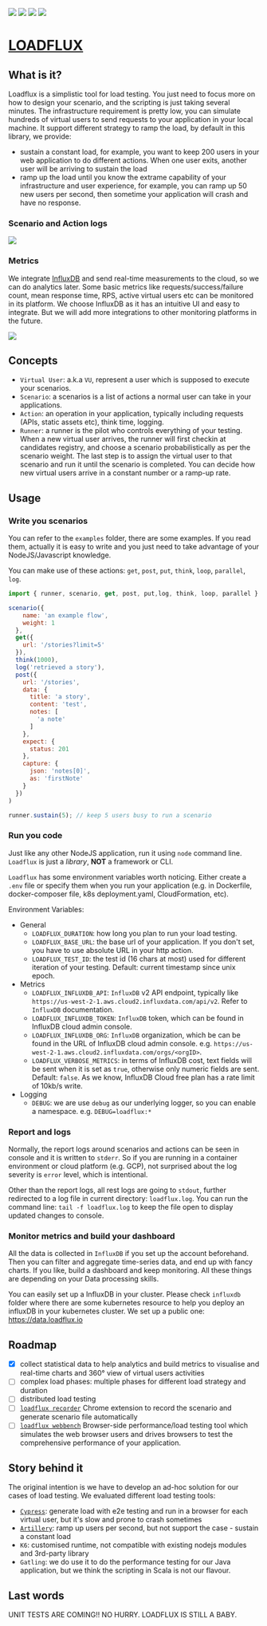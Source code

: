 ![](https://img.shields.io/npm/v/loadflux?color=green&style=flat-square)
![](https://img.shields.io/github/package-json/v/loadflux/loadflux?color=blue&style=flat-square)
![](https://img.shields.io/github/license/loadflux/loadflux?color=orange&style=flat-square)
![](https://github.com/loadflux/loadflux/workflows/build/badge.svg)

# [LOADFLUX](https://loadflux.io)

## What is it?

Loadflux is a simplistic tool for load testing.
You just need to focus more on how to design your scenario, and the scripting is just taking several minutes.
The infrastructure requirement is pretty low, you can simulate hundreds of virtual users to send requests to your application in your local machine.
It support different strategy to ramp the load, by default in this library, we provide:

- sustain a constant load, for example, you want to keep 200 users in your web application to do different actions. 
When one user exits, another user will be arriving to sustain the load
- ramp up the load until you know the extrame capability of your infrastructure and user experience, for example, 
you can ramp up 50 new users per second, then sometime your application will crash and have no response.

### Scenario and Action logs 

![](https://i.imgur.com/RLcFPJh.gif)

### Metrics

We integrate [InfluxDB](https://www.influxdata.com/) and send real-time measurements to the cloud, so we can do analytics later. 
Some basic metrics like requests/success/failure count, mean response time, RPS, active virtual users etc can be monitored in its platform.
We choose InfluxDB as it has an intuitive UI and easy to integrate. But we will add more integrations to other monitoring platforms in the future.

![](https://i.imgur.com/gqWg5Xz.gif)

## Concepts

- `Virtual User`: a.k.a `VU`, represent a user which is supposed to execute your scenarios.
- `Scenario`: a scenarios is a list of actions a normal user can take in your applications.
- `Action`: an operation in your application, typically including requests (APIs, static assets etc), think time, logging.
- `Runner`: a runner is the pilot who controls everything of your testing. When a new virtual user arrives, 
the runner will first checkin at candidates registry, and choose a scenario probabilistically as per the scenario weight. The last step is to assign 
the virtual user to that scenario and run it until the scenario is completed. You can decide how new virtual users arrive in a constant number or a ramp-up rate.

## Usage

### Write you scenarios

You can refer to the `examples` folder, there are some examples. If you read them, actually it is easy to write and you just need to take advantage of 
your NodeJS/Javascript knowledge.

You can make use of these actions: `get`, `post`, `put`, `think`, `loop`, `parallel`, `log`.

```js
import { runner, scenario, get, post, put,log, think, loop, parallel } from 'loadflux';

scenario({
    name: 'an example flow',
    weight: 1
  },
  get({
    url: '/stories?limit=5'
  }),
  think(1000),
  log('retrieved a story'),
  post({
    url: '/stories',
    data: {
      title: 'a story',
      content: 'test',
      notes: [
        'a note'
      ]
    },
    expect: {
      status: 201
    },
    capture: {
      json: 'notes[0]',
      as: 'firstNote'
    }
  })
)

runner.sustain(5); // keep 5 users busy to run a scenario
```

### Run you code

Just like any other NodeJS application, run it using `node` command line. `Loadflux` is just a _library_, **NOT** a framework or CLI.

`Loadflux` has some environment variables worth noticing. Either create a `.env` file or specify them when you run your application 
(e.g. in Dockerfile, docker-composer file, k8s deployment.yaml, CloudFormation, etc).

Environment Variables:
- General
    - `LOADFLUX_DURATION`: how long you plan to run your load testing.
    - `LOADFLUX_BASE_URL`: the base url of your application. If you don't set, you have to use absolute URL in your http action.
    - `LOADFLUX_TEST_ID`: the test id (16 chars at most) used for different iteration of your testing. Default: current timestamp since unix epoch.
- Metrics
    - `LOADFLUX_INFLUXDB_API`: `InfluxDB` v2 API endpoint, typically like `https://us-west-2-1.aws.cloud2.influxdata.com/api/v2`. Refer to `InfluxDB` documentation.
    - `LOADFLUX_INFLUXDB_TOKEN`: `InfluxDB` token, which can be found in InfluxDB cloud admin console.
    - `LOADFLUX_INFLUXDB_ORG`: `InfluxDB` organization, which be can be found in the URL of InfluxDB cloud admin console. e.g. `https://us-west-2-1.aws.cloud2.influxdata.com/orgs/<orgID>`.
    - `LOADFLUX_VERBOSE_METRICS`: in terms of InfluxDB cost, text fields will be sent when it is set as `true`, otherwise only numeric fields are sent. Default: `false`.
    As we know, InfluxDB Cloud free plan has a rate limit of 10kb/s write.
- Logging
    - `DEBUG`: we are use `debug` as our underlying logger, so you can enable a namespace. e.g. `DEBUG=loadflux:*`

### Report and logs

Normally, the report logs around scenarios and actions can be seen in console and it is written to `stderr`. 
So if you are running in a container environment or cloud platform (e.g. GCP), not surprised about the log severity is `error` level, which is intentional.

Other than the report logs, all rest logs are going to `stdout`, further redirected to a log file in current directory: `loadflux.log`.
You can run the command line: `tail -f loadflux.log` to keep the file open to display updated changes to console.

### Monitor metrics and build your dashboard

All the data is collected in `InfluxDB` if you set up the account beforehand. Then you can filter and aggregate time-series data, and end up with fancy charts.
If you like, build a dashboard and keep monitoring. All these things are depending on your Data processing skills.

You can easily set up a InfluxDB in your cluster. Please check `influxdb` folder where there are some kubernetes resource to help you deploy an influxDB in your kubernetes cluster.
We set up a public one: https://data.loadflux.io

## Roadmap

- [x] collect statistical data to help analytics and build metrics to visualise and real-time charts and 360° view of virtual users activities
- [ ] complex load phases: multiple phases for different load strategy and duration
- [ ] distributed load testing
- [ ] [`loadflux recorder`](https://github.com/loadflux/loadflux-recorder) Chrome extension to record the scenario and generate scenario file automatically 
- [ ] [`loadflux webbench`](https://github.com/loadflux/loadflux-webbench) Browser-side performance/load testing tool which simulates the web browser users 
and drives browsers to test the comprehensive performance of your application.

## Story behind it

The original intention is we have to develop an ad-hoc solution for our cases of load testing. We evaluated different load 
testing tools: 
- [`Cypress`](https://github.com/StuffNZ/stuff-composer-load-test): generate load with e2e testing and run in a browser for each virtual user, but it's slow and prone to crash sometimes
- [`Artillery`](https://github.com/StuffNZ/stuff-composer-load-test-artillery): ramp up users per second, but not support the case - sustain a constant load
- `K6`: customised runtime, not compatible with existing nodejs modules and 3rd-party library
- `Gatling`: we do use it to do the performance testing for our Java application, but we think the scripting in Scala is not our flavour.

## Last words

UNIT TESTS ARE COMING!! NO HURRY. LOADFLUX IS STILL A BABY.

